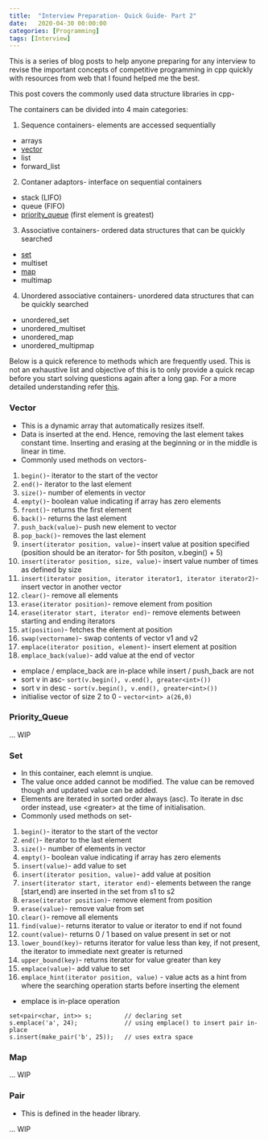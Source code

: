 ```yaml
---
title:  "Interview Preparation- Quick Guide- Part 2"
date:   2020-04-30 00:00:00
categories: [Programming]
tags: [Interview]
---
```


This is a series of blog posts to help anyone preparing for any interview to revise the important concepts of competitive programming in cpp quickly with resources from web that I found helped me the best.

This post covers the commonly used data structure libraries in cpp-

The containers can be divided into 4 main categories:
1. Sequence containers- elements are accessed sequentially
* arrays
* [vector](#vector)
* list
* forward_list

2. Contaner adaptors- interface on sequential containers
* stack (LIFO)
* queue (FIFO)
* [priority_queue](#priority_queue) (first element is greatest)

3. Associative containers- ordered data structures that can be quickly searched
* [set](#set)
* multiset
* [map](#map)
* multimap

4. Unordered associative containers- unordered data structures that can be quickly searched
* unordered_set
* unordered_multiset
* unordered_map
* unordered_multipmap

Below is a quick reference to methods which are frequently used. This is not an exhaustive list and objective of this is to only provide a quick recap before you start solving questions again after a long gap. For a more detailed understanding refer [this](https://www.geeksforgeeks.org/the-c-standard-template-library-stl/).

### Vector
* This is a dynamic array that automatically resizes itself.
* Data is inserted at the end. Hence, removing the last element takes constant time. Inserting and erasing at the beginning or in the middle is linear in time. 
* Commonly used methods on vectors- 
1. ```begin()```- iterator to the start of the vector
2. ```end()```- iterator to the last element
3. ```size()```- number of elements in vector
4. ```empty()```- boolean value indicating if array has zero elements
5. ```front()```- returns the first element
6. ```back()```- returns the last element
7. ```push_back(value)```- push new element to vector
8. ```pop_back()```- removes the last element
9. ```insert(iterator position, value)```- insert value at position specified (position should be an iterator- for 5th positon, v.begin() + 5)
9. ```insert(iterator position, size, value)```- insert value number of times as defined by size
10. ```insert(iterator position, iterator iterator1, iterator iterator2)```- insert vector in another vector
11. ```clear()```- remove all elements
12. ```erase(iterator position)```- remove element from position
13. ```erase(iterator start, iterator end)```- remove elements between starting and ending iterators
14. ```at(position)```- fetches the element at position
15. ```swap(vectorname)```- swap contents of vector v1 and v2
16. ```emplace(iterator position, element)```- insert element at position
17. ```emplace_back(value)```- add value at the end of vector

* emplace / emplace_back are in-place while insert / push_back are not
* sort v in asc- ```sort(v.begin(), v.end(), greater<int>())```
* sort v in desc - ```sort(v.begin(), v.end(), greater<int>())```
* initialise vector of size 2 to 0 - ```vector<int> a(26,0)```

### Priority_Queue

... WIP

### Set
* In this container, each elemnt is unqiue.
* The value once added cannot be modified. The value can be removed though and updated value can be added.
* Elements are iterated in sorted order always (asc). To iterate in dsc order instead, use <greater<int>> at the time of initialisation.
* Commonly used methods on set- 
1. ```begin()```- iterator to the start of the vector
2. ```end()```- iterator to the last element
3. ```size()```- number of elements in vector
4. ```empty()```- boolean value indicating if array has zero elements
5. ```insert(value)```- add value to set
6. ```insert(iterator position, value)```- add value at position
7. ```insert(iterator start, iterator end)```- elements between the range [start,end) are inserted in the set from s1 to s2
8. ```erase(iterator position)```- remove element from position
9. ```erase(value)```- remove value from set
10. ```clear()```- remove all elements
11. ```find(value)```- returns iterator to value or iterator to end if not found
12. ```count(value)```- returns 0 / 1 based on value present in set or not
13. ```lower_bound(key)```- returns iterator for value less than key, if not present, the iterator to immediate next greater is returned
14. ```upper_bound(key)```- returns iterator for value greater than key
15. ```emplace(value)```- add value to set
16. ```emplace_hint(iterator position, value)``` - value acts as a hint from where the searching operation starts before inserting the element

* emplace is in-place operation
``` 
set<pair<char, int>> s;         // declaring set 
s.emplace('a', 24);             // using emplace() to insert pair in-place  
s.insert(make_pair('b', 25));   // uses extra space
```

### Map

... WIP

### Pair
* This is defined in the header<utility> library.

... WIP
